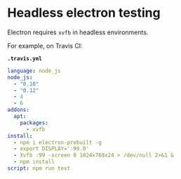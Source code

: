 # Headless electron testing

Electron requires `xvfb` in headless environments.

For example, on Travis CI:

**`.travis.yml`**
```yml
language: node_js
node_js:
  - "0.10"
  - "0.12"
  - 4
  - 6
addons:
  apt:
    packages:
      - xvfb
install:
  - npm i electron-prebuilt -g
  - export DISPLAY=':99.0'
  - Xvfb :99 -screen 0 1024x768x24 > /dev/null 2>&1 &
  - npm install
script: npm run test
```
